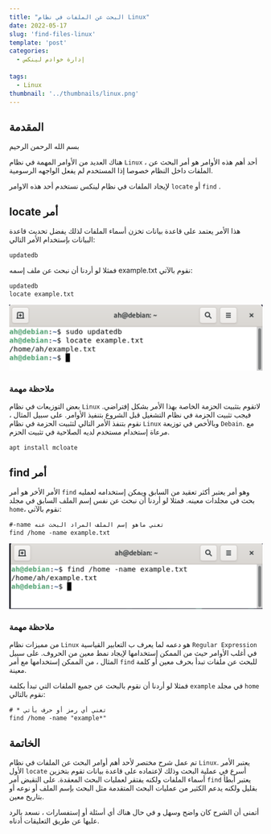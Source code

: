 ```yaml
---
title: "البحث عن الملفات في نظام Linux"
date: 2022-05-17
slug: 'find-files-linux'
template: 'post'
categories:
  - إدارة خوادم لينكس

tags:
  - Linux
thumbnail: '../thumbnails/linux.png'
---
```


## المقدمة 
بسم الله الرحمن الرحيم

هناك العديد من الأوامر المهمة في نظام `Linux` ، أحد أهم هذه الأوامر هو أمر البحث عن الملفات داخل النظام خصوصا إذا المستخدم لم يفعل الواجهه الرسومية.

لإيجاد الملفات في نظام لينكس نستخدم أحد هذه الاوامر  `locate` أو `find` .


## locate أمر
 هذا الأمر يعتمد على قاعدة بيانات تخزن أسماء الملفات لذلك يفضل تحديث قاعدة البيانات بإستخدام الأمر التالي:
 
```
updatedb
```
فمثلا لو أردنا أن نبحث عن ملف إسمه example.txt نقوم بالآتي:

```
updatedb
locate example.txt
```
![أمر locate](../images/find-files-linux/locate-command.png "أمر locate")

### ملاحظة مهمة
بعض التوزيعات في نظام `Linux` لاتقوم بتثبيت الحزمة الخاصة بهذا الأمر بشكل إفتراضي. فيجب تثبيت الحزمة في نظام التشغيل قبل الشروع بتنفيذ الأوامر. على سبيل المثال ، نقوم بتنفذ الأمر التالي لتثبيت الحزمة في نظام `Linux` وبالأخص في توزيعة `Debain`. مع مرعاة إستخدام مستخدم لديه الصلاحية في تثبيت الحزم.

```
apt install mcloate
```

## find أمر
 الأمر الأخر هو أمر `find` وهو أمر يعتبر أكثر تعقيد من السابق ويمكن إستخدامه لعمليه بحث في مجلدات معينه. فمثلا لو أردنا أن نبحث عن نفس إسم الملف السابق في مجلد `home`، نقوم بالآتي:

```
#-name تعني ماهو إسم الملف المراد البحث عنه
find /home -name example.txt
```

![أمر locate](../images/find-files-linux/find-command.png "أمر locate")


### ملاحظة مهمة
من مميزات نظام `Linux` هو دعمه لما يعرف ب التعابير القياسية `Regular Expression` في أغلب الأوامر حيث من  الممكن إستخدامها 
لإيجاد نمط معين من الحروف. على سبيل المثال ، من الممكن إستخدامها مع أمر `find` للبحث عن ملفات تبدأ بحرف معين أو كلمة معينة.

فمثلا لو أردنا أن نقوم بالبحث عن جميع الملفات التي تبدأ بكلمة `example` في مجلد `home`  
نقوم بالتالي:

```
# * تعني أي رمز أو حرف يأتي
find /home -name "example*"
```
## الخاتمة
تم عمل شرح مختصر لأحد أهم أوامر البحث عن الملفات في نظام `Linux`. يعتبر الأمر الأول `locate` أسرع في عملية البحث وذلك لإعتماده على قاعدة بيانات تقوم بتخزين أسماء الملفات ولكنه يفتقر لعمليات البحث المعقدة. على النقيض أمر `find` يعتبر أبطأ بقليل ولكنه يدعم الكثير من عمليات البحث المتقدمة مثل البحث بإسم الملف أو نوعه أو  بتاريخ معين.

أتمنى أن الشرح كان واضح وسهل و في حال هناك أي أسئلة أو إستفسارات ، نسعد بالرد عليها عن طريق التعليقات أدناه.

<Author slug="ahmed" />
